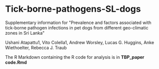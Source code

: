 # Tick-borne-pathogens-SL-dogs
Supplementary information for "Prevalence and factors associated with tick-borne pathogen infections in pet dogs from different geo-climatic zones in Sri Lanka"

Ushani Atapattu1, Vito Colella1, Andrew Worsley, Lucas G. Huggins, Anke Wiethoelter, Rebecca J. Traub

The R Markdown containing the R code for analysis is in **TBP_paper code.Rmd**
